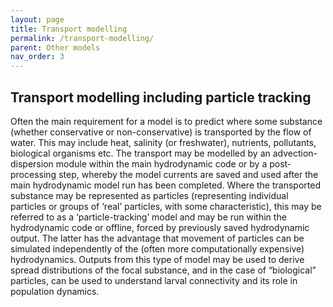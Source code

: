 ```yaml
---
layout: page
title: Transport modelling
permalink: /transport-modelling/
parent: Other models
nav_order: 3
---
```


## Transport modelling including particle tracking
Often the main requirement for a model is to predict where some substance (whether conservative or non-conservative) is transported by the flow of water. This may include heat, salinity (or freshwater), nutrients, pollutants, biological organisms etc.  The transport may be modelled by an advection-dispersion module within the main hydrodynamic code or by a post-processing step, whereby the model currents are saved and used after the main hydrodynamic model run has been completed. Where the transported substance may be represented as particles (representing individual particles or groups of ‘real’ particles, with some characteristic), this may be referred to as a ‘particle-tracking’ model and may be run within the hydrodynamic code or offline, forced by previously saved hydrodynamic output. The latter has the advantage that movement of particles can be simulated independently of the (often more computationally expensive) hydrodynamics. Outputs from this type of model may be used to derive spread distributions of the focal substance, and in the case of “biological” particles, can be used to understand larval connectivity and its role in population dynamics. 


